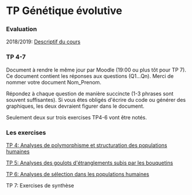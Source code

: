 # TP Génétique évolutive

### Evaluation

2018/2019: [Descriptif du cours](http://www5.unine.ch/descriptifs/plans2018-2019/plan_316_2018-2019_fr_3ZL1040.pdf)


### TP 4-7

Document à rendre le même jour par Moodle (19:00 ou plus tôt pour TP 7). Ce document contient les réponses aux questions (Q1...Qn). Merci de nommer votre document Nom_Prenom.

Répondez à chaque question de manière succincte (1-3 phrases sont souvent suffisantes). Si vous êtes obligés d'écrire du code ou générer des graphiques, les deux devraient figurer dans le document.

Seulement deux sur trois exercises TP4-6 vont être notés.


### Les exercises

[TP 4: Analyses de polymorphisme et structuration des populations humaines](./TP_4_Structure_pop_humaines)

[TP 5: Analyses des goulots d'étranglements subis par les bouquetins](./TP_5_Goulots_bouquetins)

[TP 6: Analyses de sélection dans les populations humaines](./TP_6_Selection_pop_humaines)

TP 7: Exercises de synthèse
